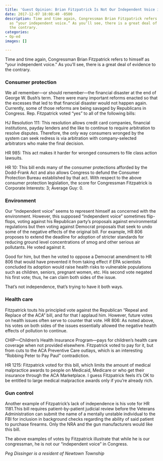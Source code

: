 ```yaml
---
title: 'Guest Opinion: Brian Fitzpatrick Is Not Our Independent Voice in Congress'
date: 2017-12-07 18:08:40 -0500
description: Time and time again, Congressman Brian Fitzpatrick refers to himself
  as “your independent voice.” As you’ll see, there is a great deal of evidence to
  the contrary.
categories:
- Op-ed
images: []

---
```

Time and time again, Congressman Brian Fitzpatrick refers to himself as “your independent voice.” As you’ll see, there is a great deal of evidence to the contrary.



### Consumer protection

We all remember—or should remember—the financial disaster at the end of George W. Bush’s term. There were many important reforms enacted so that the excesses that led to that financial disaster would not happen again. Currently, some of those reforms are being savaged by Republicans in Congress. Rep. Fitzpatrick voted “yes” to all of the following bills:

HJ Resolution 111: This resolution allows credit card companies, financial institutions, payday lenders and the like to continue to require arbitration to resolve disputes. Therefore, the only way consumers wronged by the system can seek redress is via arbitration with company-selected arbitrators who make the final decision.

HR 985: This act makes it harder for wronged consumers to file class action lawsuits.

HR 10: This bill ends many of the consumer protections afforded by the Dodd-Frank Act and also allows Congress to defund the Consumer Protection Bureau established by that act.
With respect to the above consumer protection legislation, the score for Congressman Fitzpatrick is Corporate Interests: 3; Average Guy: 0.

### Environment

Our “independent voice” seems to represent himself as concerned with the environment. However, this supposed “independent voice” sometimes flip-flops, voting against his Republican party’s proposals against environmental regulations but then voting against Democrat proposals that seek to undo some of the negative effects of the original bill. For example, HR 806 proposes to extend the deadline for adoption of stricter standards for reducing ground level concentrations of smog and other serious air pollutants. He voted against it.

Good for him, but then he voted to oppose a Democrat amendment to HR 806 that would have prevented it from taking effect if EPA scientists concluded its adoption would raise health risks to vulnerable populations such as children, seniors, pregnant women, etc. His second vote negated his first vote; thus, he can claim both sides of the issue.

That’s not independence, that’s trying to have it both ways.

### Health care

Fitzpatrick touts his principled vote against the Republican “Repeal and Replace of the ACA” bill, and for that I applaud him. However, future votes on health issues often serve to counter that vote. HR 806: As noted above, his votes on both sides of the issues essentially allowed the negative health effects of pollution to continue.

CHIP—Children’s Health Insurance Program—pays for children’s health care coverage when not provided elsewhere. Fitzpatrick voted to pay for it, but from cuts to the ACA Preventive Care outlays, which is an interesting “Robbing Peter to Pay Paul” contradiction.

HR 1215: Fitzpatrick voted for this bill, which limits the amount of medical malpractice awards to people on Medicaid, Medicare or who get their insurance through the ACA Marketplace. I guess Fitzpatrick feels it’s OK to be entitled to large medical malpractice awards only if you’re already rich.

### Gun control

Another example of Fitzpatrick’s lack of independence is his vote for HR 1181.This bill requires patient-by-patient judicial review before the Veterans Administration can submit the name of a mentally unstable individual to the FBI for inclusion in background  checks regarding the ability of said patient to purchase firearms. Only the NRA and the gun manufacturers would like this bill.

The above examples of votes by Fitzpatrick illustrate that while he is our congressman, he is not our “independent voice” in Congress.

*Peg Dissinger is a resident of Newtown Township*
